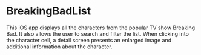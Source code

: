 # BreakingBadList

This iOS app displays all the characters from the popular TV show Breaking Bad. It also allows the user to search and filter the list. When clicking into the character cell, a detail screen presents an enlarged image and additional information about the character.
